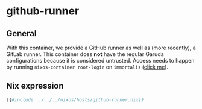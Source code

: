 # github-runner

## General

With this container, we provide a GitHub runner as well as (more recently), a GitLab runner. This container does **not** have the regular Garuda configurations because it is considered untrusted.
Access needs to happen by running `nixos-container root-login` on `immortalis` ([click me](http://docs.garudalinux.net/hosts/immortalis.html#connecting-to-the-server)).

## Nix expression

```nix
{{#include ../../../nixos/hosts/github-runner.nix}}
```
